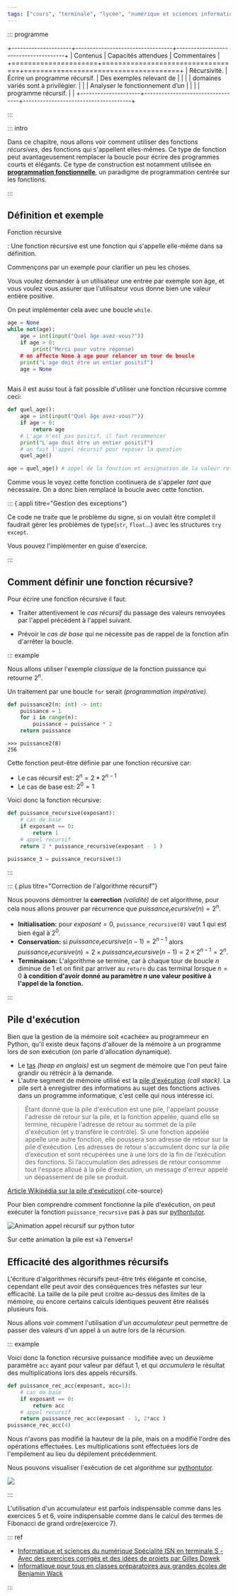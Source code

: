 ```yaml
---
tags: ["cours", "terminale", "lycée", "numérique et sciences informatiques", "nsi"]
---
```


::: programme

+---------------------+----------------------------------+--------------------------------------+
|      Contenus       |       Capacités attendues        |             Commentaires             |
+=====================+==================================+======================================+
| Récursivité.        | Écrire un programme récursif.    | Des exemples relevant de             |
|                     |                                  | domaines variés sont à privilégier.  |
|                     | Analyser le fonctionnement d’un  |                                      |
|                     | programme récursif.              |                                      |
+---------------------+----------------------------------+--------------------------------------+

:::

::: intro
<wc-wikimage class="half right" title="34*21-FibonacciBlocks.png" caption="Les nombres de la suite de Fibonnacci sont un exemple souvent utilisé pour illustrer l'utilisation des fonctions récursives."></wc-wikimage>

Dans ce chapitre, nous allons voir comment utiliser des fonctions _récursives_, des fonctions qui
s'appellent elles-mêmes. Ce type de fonction peut avantageusement remplacer la boucle pour écrire
des programmes courts et élégants. Ce type de construction est notamment utilisée en
**[programmation fonctionnelle](../5-paradigmes-de-programmation)**, un paradigme de programmation
centrée sur les fonctions.

:::

## Définition et exemple

Fonction récursive

:   Une fonction récursive est une fonction qui s'appelle elle-même dans sa définition.


Commençons par un exemple pour clarifier un peu les choses.

Vous voulez demander à un utilisateur une entrée par exemple son âge, et vous voulez vous
assurer que l'utilisateur vous donne bien une valeur entière positive.

On peut implémenter cela avec une boucle `while`.

```python
age = None
while not(age):
    age = int(input("Quel âge avez-vous?"))
    if age > 0:
        print("Merci pour votre réponse)
    # on affecte None à age pour relancer un tour de boucle
    print("L'age doit être un entier positif")
    age = None
        
```

Mais il est aussi tout à fait possible d'utiliser une fonction récursive comme ceci:

```python
def quel_age():
    age = int(input("Quel âge avez-vous?"))
    if age > 0:
        return age
    # L'age n'est pas positif, il faut recommencer
    print("L'age doit être un entier positif")
    # on fait l'appel récursif pour reposer la question
    quel_age()

age = quel_age() # appel de la fonction et assignation de la valeur retournée à la variable age
```

Comme vous le voyez cette fonction continuera de s'appeler _tant que_ nécessaire. On a donc bien
remplacé la boucle avec cette fonction.

::: {.appli titre="Gestion des exceptions"}

Ce code ne traite que le problème du signe, si on voulait être complet il faudrait gérer les
problèmes de type(`str`, `float`...) avec les structures `try except`.

Vous pouvez l'implémenter en guise d'exercice.

:::

## Comment définir une fonction récursive?

Pour écrire une fonction récursive il faut:

- Traiter attentivement le _cas récursif_ du passage des valeurs renvoyées par
  l'appel précédent à l'appel suivant.

- Prévoir le _cas de base_ qui ne nécessite pas de rappel de la fonction afin d'arrêter la boucle.

::: example

Nous allons utiliser l'exemple _classique_ de la fonction puissance qui retourne $2^n$.

Un traitement par une boucle `for` serait _(programmation impérative)_.

```python
def puissance2(n: int) -> int:
    puissance = 1
    for i in range(n):
        puissance = puissance * 2
    return puissance
```

```
>>> puissance2(8)
256
```

Cette fonction peut-être définie par une fonction récursive car:

- Le cas récursif est: $2^n = 2 * 2^{n-1}$
- Le cas de base est: $2^0 = 1$

Voici donc la fonction récursive:

```python
def puissance_recursive(exposant):
    # cas de base
    if exposant == 0:
        return 1
    # appel recursif
    return 2 * puissance_recursive(exposant - 1 )

puissance_3 = puissance_recursive(3)
```
:::

::: {.plus titre="Correction de l'algorithme récursif"}

Nous pouvons démontrer la **correction** _(validité)_ de cet algorithme, pour cela nous allons
prouver par récurrence que $puissance_recursive(n) = 2^n$.


- **Initialisation:** pour $exposant = 0$, `puissance_recursive(0)` vaut 1 qui est bien égal à
    $2^0$.
- **Conservation:** si $puissance_recursive(n-1) = 2^{n-1}$ alors $puissance_recursive(n) = 2
  \times puissance_recursive(n-1) = 2\times2^{n-1}=2^n$.
- **Terminaison:** L'algorithme se termine, car à chaque tour de boucle $n$ diminue de 1 et on finit
  par arriver au `return` du cas terminal lorsque $n=0$ **à condition d'avoir donné au paramètre $n$ une valeur positive à l'appel de la fonction.**

:::

## Pile d'exécution

Bien que la gestion de la mémoire soit «cachée» au programmeur en Python, qu'il
existe deux façons d'allouer de la mémoire à un programme lors de son
exécution (on parle d'allocation dynamique).

- Le [tas](https://fr.wikipedia.org/wiki/Tas_(allocation_dynamique)) _(heap en
  anglais)_ est un segment de mémoire que l'on peut faire grandir ou rétrécir à
  la demande.
- L'autre segment de mémoire utilisé est la
  [pile d'exécution](https://fr.wikipedia.org/wiki/Pile_d%27ex%C3%A9cution)
  _(call stack)_. La pile sert à enregistrer des informations au sujet des
  fonctions actives dans un programme informatique, c'est celle qui nous
  intéresse ici.

> Étant donné que la pile d'exécution est une pile, l'appelant pousse l'adresse
> de retour sur la pile, et la fonction appelée, quand elle se termine, récupère
> l'adresse de retour au sommet de la pile d'exécution (et y transfère le
> contrôle). Si une fonction appelée appelle une autre fonction, elle poussera
> son adresse de retour sur la pile d'exécution. Les adresses de retour
> s'accumulent donc sur la pile d’exécution et sont récupérées une à une lors de
> la fin de l’exécution des fonctions. Si l’accumulation des adresses de retour
> consomme tout l'espace alloué à la pile d'exécution, un message d'erreur
> appelé un dépassement de pile se produit.
> 

[Article Wikipédia sur la pile d'exécution](https://fr.wikipedia.org/wiki/Pile_d%27ex%C3%A9cution){.cite-source}


Pour bien comprendre comment fonctionne la pile d'exécution, on peut exécuter la
fonction `puissance_recursive` pas à pas sur
[pythontutor](http://pythontutor.com/visualize.html#code=def%20puissance_recursive%28exposant%29%3A%0A%20%20%20%20%23%20cas%20de%20base%0A%20%20%20%20if%20exposant%20%3D%3D%200%3A%0A%20%20%20%20%20%20%20%20return%201%0A%20%20%20%20%23%20appel%20recursif%0A%20%20%20%20else%3A%0A%20%20%20%20%20%20%20%20return%202%20*%20puissance_recursive%28exposant%20-%201%20%29%0A%0Apuissance_3%20%3D%20puissance_recursive%283%29&cumulative=false&curInstr=0&heapPrimitives=nevernest&mode=display&origin=opt-frontend.js&py=3&rawInputLstJSON=%5B%5D&textReferences=false).

![Animation appel récursif sur python tutor](../../images/animation-puiss-recursive.gif)

Sur cette animation la pile est «à l'envers»!

## Efficacité des algorithmes récursifs

L'écriture d'algorithmes récursifs peut-être très élégante et concise, cependant
elle peut avoir des conséquences très néfastes sur leur efficacité. La taille de
la pile peut croitre au-dessus des limites de la mémoire, ou encore certains
calculs identiques peuvent être réalisés plusieurs fois.

Nous allons voir comment l'utilisation d'un _accumulateur_ peut permettre de
passer des valeurs d'un appel à un autre lors de la récursion.

::: example 

Voici donc la fonction récursive puissance modifiée avec un deuxième paramètre
`acc` ayant pour valeur par défaut 1, et qui _accumulera_ le résultat des
multiplications lors des appels récursifs.

```python
def puissance_rec_acc(exposant, acc=1):
    # cas de base
    if exposant == 0:
        return acc
    # appel recursif
    return puissance_rec_acc(exposant - 1, 2*acc )
puissance_rec_acc(4)
```

Nous n'avons pas modifié la hauteur de la pile, mais on a modifié l'ordre des
opérations effectuées. Les multiplications sont effectuées lors de l'empilement
au lieu du dépilement précédemment.

Nous pouvons visualiser l'exécution de cet algorithme sur
[pythontutor](https://pythontutor.com/visualize.html#code=def%20puissance_rec_acc%28exposant,%20acc%3D1%29%3A%0A%20%20%20%20%23%20cas%20de%20base%0A%20%20%20%20if%20exposant%20%3D%3D%200%3A%0A%20%20%20%20%20%20%20%20return%20acc%0A%20%20%20%20%23%20appel%20recursif%0A%20%20%20%20return%20puissance_rec_acc%28exposant%20-%201,%202*acc%20%29%0A%0Apuissance_rec_acc%283%29&cumulative=false&curInstr=0&heapPrimitives=nevernest&mode=display&origin=opt-frontend.js&py=3&rawInputLstJSON=%5B%5D&textReferences=false).

![](../../images/pytutor_puissance_rec_acc.gif)

:::

L'utilisation d'un accumulateur est parfois indispensable comme dans les
exercices 5 et 6, voire indispensable comme dans le calcul des termes de
Fibonacci de grand ordre(exercice 7).


::: ref

- [Informatique et sciences du numérique Spécialité ISN en terminale S - Avec des exercices
  corrigés et des idées de projets par Gilles
  Dowek](http://www.editions-eyrolles.com/Livre/9782212135435/)
- [Informatique pour tous en classes préparatoires aux grandes écoles de Benjamin
  Wack](http://www.editions-eyrolles.com/Livre/9782212137002/informatique-pour-tous-en-classes-preparatoires-aux-grandes-ecoles)

:::


